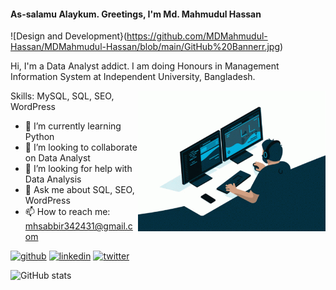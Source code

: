 #### As-salamu Alaykum. Greetings, I'm Md. Mahmudul Hassan

![Design and Development}(https://github.com/MDMahmudul-Hassan/MDMahmudul-Hassan/blob/main/GitHub%20Bannerr.jpg)

Hi, I'm a Data Analyst addict. I am doing Honours in Management Information System at Independent University, Bangladesh.

<img align="right" alt="Coding" width="300" src="https://github.com/MDMahmudul-Hassan/MDMahmudul-Hassan/blob/main/Data%20Analyst.gif">

Skills: MySQL, SQL, SEO, WordPress

- 🌱 I’m currently learning Python 
- 👯 I’m looking to collaborate on Data Analyst 
- 🤔 I’m looking for help with Data Analysis 
- 💬 Ask me about SQL, SEO, WordPress 
- 📫 How to reach me: mhsabbir342431@gmail.com 


[<img src='https://cdn.jsdelivr.net/npm/simple-icons@3.0.1/icons/github.svg' alt='github' height='40'>](https://github.com/mhsabbir57)  [<img src='https://cdn.jsdelivr.net/npm/simple-icons@3.0.1/icons/linkedin.svg' alt='linkedin' height='40'>](https://www.linkedin.com/in/mdmahmudull/)  [<img src='https://cdn.jsdelivr.net/npm/simple-icons@3.0.1/icons/twitter.svg' alt='twitter' height='40'>](https://twitter.com/@mhsabbir57)  

![GitHub stats](https://github-readme-stats.vercel.app/api?username=MDMahmudul-Hassan&show_icons=true)  

